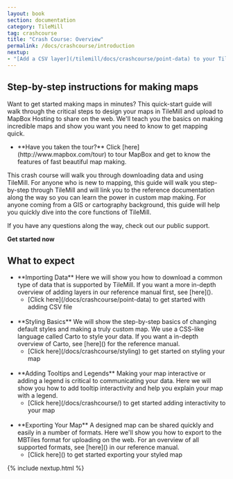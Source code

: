 ```yaml
---
layout: book
section: documentation
category: TileMill
tag: crashcourse
title: "Crash Course: Overview"
permalink: /docs/crashcourse/introduction
nextup:
- "[Add a CSV layer](/tilemill/docs/crashcourse/point-data) to your TileMill project."
---
```

## Step-by-step instructions for making maps  

Want to get started making maps in minutes? This quick-start guide will walk through the critical steps to design your maps in TileMill and upload to MapBox Hosting to share on the web. We'll teach you the basics on making incredible maps and show you want you need to know to get mapping quick.  

<ul class='checklist' markdown='1'>
<li class='check'>
**Have you taken the tour?** Click [here](http://www.mapbox.com/tour) to tour MapBox and get to know the features of fast beautiful map making.  
</li>
</ul>

This crash course will walk you through downloading data and using TileMill. For anyone who is new to mapping, this guide will walk you step-by-step through TileMill and will link you to the reference documentation along the way so you can learn the power in custom map making. For anyone coming from a GIS or cartography background, this guide will help you quickly dive into the core functions of TileMill.  

If you have any questions along the way, check out our public support.  

**Get started now**

## What to expect  
<ul class='checklist' markdown='1'>
<li  class='check'>**Importing Data**  
Here we will show you how to download a common type of data that is supported by TileMill. If you want a more in-depth overview of adding layers in our reference manual first, see [here]().  
<ul class='checklist'>
<li>[Click here](/docs/crashcourse/point-data) to get started with adding CSV file</li>
</ul>
</li>
<br>
<li  class='check'>**Styling Basics**  
We will show the step-by-step basics of changing default styles and making a truly custom map. We use a CSS-like language called Carto to style your data. If you want a in-depth overview of Carto, see [here]() for the reference manual.
<ul class='checklist'>
<li>[Click here](/docs/crashcourse/styling) to get started on styling your map</li>  
</ul>
</li>  
<br>
<li class='check'>**Adding Tooltips and Legends**  
Making your map interactive or adding a legend is critical to communicating your data. Here we will show you how to add tooltip interactivity and help you explain your map with a legend.  
<ul class='checklist'>
<li>[Click here](/docs/crashcourse/) to get started adding interactivity to your map</li>  
</ul>
</li>
<br>
<li class='check'>**Exporting Your Map**  
A designed map can be shared quickly and easily in a number of formats. Here we'll show you how to export to the MBTiles format for uploading on the web. For an overview of all supported formats, see [here]() in our reference manual.
<ul class='checklist'>
<li>[Click here]() to get started exporting your styled map</li>
</ul>    
</li>
</ul>
{% include nextup.html %}